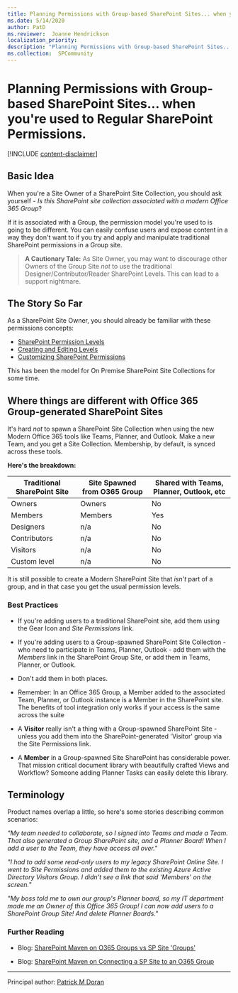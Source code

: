 ```yaml
---
title: Planning Permissions with Group-based SharePoint Sites... when you're used to Regular SharePoint Permissions.
ms.date: 5/14/2020
author: PatD
ms.reviewer:  Joanne Hendrickson
localization_priority: 
description: "Planning Permissions with Group-based SharePoint Sites... when you're used to Regular SharePoint Permissions."
ms.collection:  SPCommunity
---
```

# Planning Permissions with Group-based SharePoint Sites... when you're used to Regular SharePoint Permissions.

[!INCLUDE [content-disclaimer](includes/content-disclaimer.md)]

## Basic Idea
When you're a Site Owner of a SharePoint Site Collection, you should ask yourself - *Is this SharePoint site collection associated with a modern Office 365 Group*?

If it is associated with a Group, the permission model you're used to is going to be different. You can easily confuse users and expose content in a way they don't want to if you try and apply and manipulate traditional SharePoint permissions in a Group site.

> **A Cautionary Tale:**
> As Site Owner, you may want to discourage other Owners of the Group Site *not* to use the traditional Designer/Contributor/Reader SharePoint Levels. This can lead to a support nightmare.


## The Story So Far
As a SharePoint Site Owner, you should already be familiar with these permissions concepts:

* [SharePoint Permission Levels](https://docs.microsoft.com/sharepoint/understanding-permission-levels)
* [Creating and Editing Levels](https://docs.microsoft.com/sharepoint/how-to-create-and-edit-permission-levels)
* [Customizing SharePoint Permissions](https://docs.microsoft.com/sharepoint/customize-sharepoint-site-permissions)


This has been the model for On Premise SharePoint Site Collections for some time.


## Where things are different with Office 365 Group-generated SharePoint Sites

It's hard *not* to spawn a SharePoint Site Collection when using the new Modern Office 365 tools like Teams, Planner, and Outlook. Make a new Team, and you get a Site Collection.  Membership, by default, is synced across these tools.

**Here's the breakdown:**

|Traditional SharePoint Site| Site Spawned from O365 Group  | Shared with Teams, Planner, Outlook, etc|
|--|--|--|
| Owners | Owners   | No
| Members | Members | Yes
| Designers| n/a | No
| Contributors | n/a | No
| Visitors | n/a| No
| Custom level | n/a | No

It is still possible to create a Modern SharePoint Site that *isn't* part of a group, and in that case you get the usual permission levels.


### Best Practices

* If you're adding users to a traditional SharePoint site, add them using the Gear Icon and *Site Permissions* link.
* If you're adding users to a Group-spawned SharePoint Site Collection - who need to participate in Teams, Planner, Outlook - add them with the *Members* link in the SharePoint Group Site, or add them in Teams, Planner, or Outlook.
* Don't add them in both places.
* Remember: In an Office 365 Group, a Member added to the associated Team, Planner, or Outlook instance is a Member in the SharePoint site.  The benefits of tool integration only works if your access is the same across the suite

* A **Visitor** really isn't a thing with a Group-spawned SharePoint Site - unless you add them into the SharePoint-generated 'Visitor' group via the Site Permissions link.

* A **Member** in a  Group-spawned Site SharePoint has considerable power.  That mission critical document library with beautifully crafted Views and Workflow?  Someone adding Planner Tasks can easily delete this library.



## Terminology
Product names overlap a little, so here's some stories describing common scenarios:

*"My team needed to collaborate, so I signed into Teams and made a Team.  That also generated a Group SharePoint site, and a Planner Board!  When I add a user to the Team, they have access all over."*

*"I had to add some read-only users to my legacy SharePoint Online Site. I went to Site Permissions and added them to the existing Azure Active Directory Visitors Group.  I didn't see a link that said 'Members' on the screen."*

*"My boss told me to own our group's Planner board, so my IT department made me an Owner of this Office 365 Group! I can now add users to a SharePoint Group Site! And delete Planner Boards."*



### Further Reading

* Blog: [SharePoint Maven on O365 Groups vs SP Site 'Groups'](https://sharepointmaven.com/office-365-groups-or-sharepoint-team-sites/)

* Blog: [SharePoint Maven on Connecting a SP Site to an O365 Group](https://sharepointmaven.com/how-to-connect-a-sharepoint-site-to-an-office-365-group/)

---

Principal author: [Patrick M Doran](https://www.linkedin.com/in/patrickdoran/)
